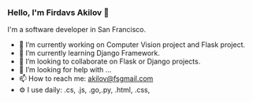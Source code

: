 ### Hello, I'm Firdavs Akilov 👋

<!--
**firdavsxon/firdavsxon** is a ✨ _special_ ✨ repository because its `README.md` (this file) appears on your GitHub profile.
-->
I'm a software developer in San Francisco.

- 🔭 I’m currently working on Computer Vision project and Flask project.
- 🌱 I’m currently learning Django Framework.
- 👯 I’m looking to collaborate on Flask or Django projects.
- 🤔 I’m looking for help with ...
- 📫 How to reach me: akilov@fsgmail.com
- ⚙️ I use daily: .cs, .js, .go,.py, .html, .css,

